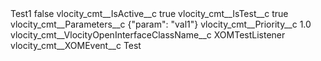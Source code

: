 <?xml version="1.0" encoding="UTF-8"?>
<CustomMetadata xmlns="http://soap.sforce.com/2006/04/metadata" xmlns:xsi="http://www.w3.org/2001/XMLSchema-instance" xmlns:xsd="http://www.w3.org/2001/XMLSchema">
    <label>Test1</label>
    <protected>false</protected>
    <values>
        <field>vlocity_cmt__IsActive__c</field>
        <value xsi:type="xsd:boolean">true</value>
    </values>
    <values>
        <field>vlocity_cmt__IsTest__c</field>
        <value xsi:type="xsd:boolean">true</value>
    </values>
    <values>
        <field>vlocity_cmt__Parameters__c</field>
        <value xsi:type="xsd:string">{&quot;param&quot;: &quot;val1&quot;}</value>
    </values>
    <values>
        <field>vlocity_cmt__Priority__c</field>
        <value xsi:type="xsd:double">1.0</value>
    </values>
    <values>
        <field>vlocity_cmt__VlocityOpenInterfaceClassName__c</field>
        <value xsi:type="xsd:string">XOMTestListener</value>
    </values>
    <values>
        <field>vlocity_cmt__XOMEvent__c</field>
        <value xsi:type="xsd:string">Test</value>
    </values>
</CustomMetadata>
